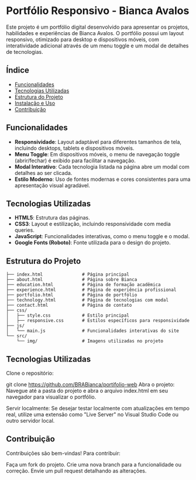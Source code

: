 # Portfólio Responsivo - Bianca Avalos

Este projeto é um portfólio digital desenvolvido para apresentar os projetos, habilidades e experiências de Bianca Avalos. O portfólio possui um layout responsivo, otimizado para desktop e dispositivos móveis, com interatividade adicional através de um menu toggle e um modal de detalhes de tecnologias.

## Índice

- [Funcionalidades](#funcionalidades)
- [Tecnologias Utilizadas](#tecnologias-utilizadas)
- [Estrutura do Projeto](#estrutura-do-projeto)
- [Instalação e Uso](#instalação-e-uso)
- [Contribuição](#contribuição)

## Funcionalidades

- **Responsividade**: Layout adaptável para diferentes tamanhos de tela, incluindo desktops, tablets e dispositivos móveis.
- **Menu Toggle**: Em dispositivos móveis, o menu de navegação toggle (abrir/fechar) é exibido para facilitar a navegação.
- **Modal Interativo**: Cada tecnologia listada na página abre um modal com detalhes ao ser clicada.
- **Estilo Moderno**: Uso de fontes modernas e cores consistentes para uma apresentação visual agradável.

## Tecnologias Utilizadas

- **HTML5**: Estrutura das páginas.
- **CSS3**: Layout e estilização, incluindo responsividade com media queries.
- **JavaScript**: Funcionalidades interativas, como o menu toggle e o modal.
- **Google Fonts (Roboto)**: Fonte utilizada para o design do projeto.

## Estrutura do Projeto

```plaintext
├── index.html               # Página principal
├── about.html               # Página sobre Bianca
├── education.html           # Página de formação acadêmica
├── experience.html          # Página de experiência profissional
├── portfolio.html           # Página de portfólio
├── technology.html          # Página de tecnologias com modal
├── contact.html             # Página de contato
├── css/
│   ├── style.css            # Estilo principal
│   ├── responsive.css       # Estilos específicos para responsividade
├── js/
│   └── main.js              # Funcionalidades interativas do site
└── src/
    └── img/                 # Imagens utilizadas no projeto
```

## Tecnologias Utilizadas
Clone o repositório:

git clone https://github.com/BRABianca/portifolio-web
Abra o projeto: Navegue até a pasta do projeto e abra o arquivo index.html em seu navegador para visualizar o portfólio.

Servir localmente: Se desejar testar localmente com atualizações em tempo real, utilize uma extensão como "Live Server" no Visual Studio Code ou outro servidor local.

## Contribuição
Contribuições são bem-vindas! Para contribuir:

Faça um fork do projeto.
Crie uma nova branch para a funcionalidade ou correção.
Envie um pull request detalhando as alterações.